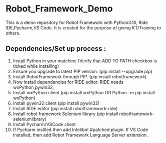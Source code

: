 # Robot_Framework_Demo
This is a demo repository for Robot Framework with Python3.10, Ride IDE,Pycharm,VS Code.
It is created for the purpose of giving KT/Training to others.

Dependencies/Set up process :
-----------------------------
1) Install Python in your matchine (Verify that ADD TO PATH checkbox is ticked while installing)
2) Ensure you upgrade to latest PIP version. (pip install --upgrade pip)
3) Install RobotFramework through PIP. (pip install robotframework)
4) Now install dependencies for RIDE editor. RIDE needs wxPython,pywin32,
  1) Install wxPython client (pip install wxPython OR Python -m pip install wxPython)
  2) Install pywin32 client (pip install pywin32)
5) Install RIDE editor (pip install robotframework-ride)
6) Install robot framework Selenium library (pip install robotframework-seleniumlibrary)
7) Install Pycharm/VSCode client.
8) If Pycharm instlled then add Intelibot #patched plugin.
   If VS Code installed, then add Robot Framework Language Server extension.
